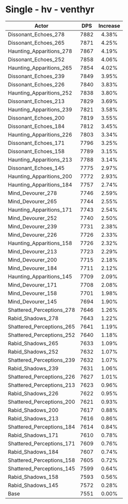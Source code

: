 # Single - hv - venthyr
| Actor | DPS | Increase |
|---|:---:|:---:|
|Dissonant_Echoes_278|7882|4.38%|
|Dissonant_Echoes_265|7871|4.25%|
|Haunting_Apparitions_278|7867|4.19%|
|Dissonant_Echoes_252|7858|4.06%|
|Haunting_Apparitions_265|7854|4.02%|
|Dissonant_Echoes_239|7849|3.95%|
|Dissonant_Echoes_226|7840|3.83%|
|Haunting_Apparitions_252|7838|3.80%|
|Dissonant_Echoes_213|7829|3.69%|
|Haunting_Apparitions_239|7821|3.58%|
|Dissonant_Echoes_200|7819|3.55%|
|Dissonant_Echoes_184|7812|3.45%|
|Haunting_Apparitions_226|7803|3.34%|
|Dissonant_Echoes_171|7796|3.25%|
|Dissonant_Echoes_158|7789|3.15%|
|Haunting_Apparitions_213|7788|3.14%|
|Dissonant_Echoes_145|7775|2.97%|
|Haunting_Apparitions_200|7772|2.93%|
|Haunting_Apparitions_184|7757|2.74%|
|Mind_Devourer_278|7746|2.59%|
|Mind_Devourer_265|7744|2.55%|
|Haunting_Apparitions_171|7743|2.54%|
|Mind_Devourer_252|7740|2.50%|
|Mind_Devourer_239|7731|2.38%|
|Mind_Devourer_226|7726|2.33%|
|Haunting_Apparitions_158|7726|2.32%|
|Mind_Devourer_213|7723|2.29%|
|Mind_Devourer_200|7715|2.18%|
|Mind_Devourer_184|7711|2.12%|
|Haunting_Apparitions_145|7709|2.09%|
|Mind_Devourer_171|7708|2.08%|
|Mind_Devourer_158|7701|1.98%|
|Mind_Devourer_145|7694|1.90%|
|Shattered_Perceptions_278|7646|1.26%|
|Rabid_Shadows_278|7643|1.22%|
|Shattered_Perceptions_265|7641|1.19%|
|Shattered_Perceptions_252|7640|1.18%|
|Rabid_Shadows_265|7633|1.09%|
|Rabid_Shadows_252|7632|1.07%|
|Shattered_Perceptions_239|7632|1.07%|
|Rabid_Shadows_239|7631|1.06%|
|Shattered_Perceptions_226|7627|1.01%|
|Shattered_Perceptions_213|7623|0.96%|
|Rabid_Shadows_226|7622|0.95%|
|Shattered_Perceptions_200|7621|0.93%|
|Rabid_Shadows_200|7617|0.88%|
|Rabid_Shadows_213|7616|0.86%|
|Shattered_Perceptions_184|7614|0.84%|
|Rabid_Shadows_171|7610|0.78%|
|Shattered_Perceptions_171|7609|0.76%|
|Rabid_Shadows_184|7607|0.74%|
|Shattered_Perceptions_158|7605|0.72%|
|Shattered_Perceptions_145|7599|0.64%|
|Rabid_Shadows_158|7593|0.56%|
|Rabid_Shadows_145|7572|0.28%|
|Base|7551|0.00%|
